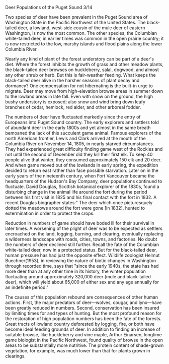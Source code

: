 Deer Populations of the Puget Sound 3/14

Two species of deer have been prevalent in the Puget Sound area of Washington State in the Pacific Northwest of the United States. The black-tailed deer, a lowland, west-side cousin of the mule deer of eastern Washington, is now the most common. The other species, the Columbian white-tailed deer, in earlier times was common in the open prairie country; it is now restricted to the low, marshy islands and flood plains along the lower Columbia River.

Nearly any kind of plant of the forest understory can be part of a deer's diet. Where the forest inhibits the growth of grass and other meadow plants, the black-tailed deer browses on huckleberry, salal, dogwood, and almost any other shrub or herb. But this is fair-weather feeding. What keeps the black-tailed deer alive in the harsher seasons of plant decay and dormancy? One compensation for not hibernating is the built-in urge to migrate. Deer may move from high-elevation browse areas in summer down to the lowland areas in late fall. Even with snow on the ground, the high bushy understory is exposed; also snow and wind bring down leafy branches of cedar, hemlock, red alder, and other arboreal fodder.

The numbers of deer have fluctuated markedly since the entry of Europeans into Puget Sound country. The early explorers and settlers told of abundant deer in the early 1800s and yet almost in the same breath bemoaned the lack of this succulent game animal. Famous explorers of the north American frontier, Lewis and Clark arrived at the mouth of the Columbia River on November 14, 1805, in nearly starved circumstances. They had experienced great difficulty finding game west of the Rockies and not until the second of December did they kill their first elk. To keep 40 people alive that winter, they consumed approximately 150 elk and 20 deer. And when game moved out of the lowlands in early spring, the expedition decided to return east rather than face possible starvation. Later on in the early years of the nineteenth century, when Fort Vancouver became the headquarters of the Hudson's Bay Company, deer populations continued to fluctuate. David Douglas, Scottish botanical explorer of the 1830s, found a disturbing change in the animal life around the fort during the period between his first visit in 1825 and his final contact with the fort in 1832. A recent Douglas biographer states:" The deer which once picturesquely dotted the meadows around the fort were gone [in 1832], hunted to extermination in order to protect the crops.

Reduction in numbers of game should have boded ill for their survival in later times. A worsening of the plight of deer was to be expected as settlers encroached on the land, logging, burning, and clearing, eventually replacing a wilderness landscape with roads, cities, towns, and factories. No doubt the numbers of deer declined still further. Recall the fate of the Columbian white-tailed deer, now in a protected status. But for the black-tailed deer, human pressure has had just the opposite effect. Wildlife zoologist Helmut Buechner(1953), in reviewing the nature of biotic changes in Washington through recorded time, says that "since the early 1940s, the state has had more deer than at any other time in its history, the winter population fluctuating around approximately 320,000 deer (mule and black-tailed deer), which will yield about 65,000 of either sex and any age annually for an indefinite period."

The causes of this population rebound are consequences of other human actions. First, the major predators of deer—wolves, cougar, and lynx—have been greatly reduced in numbers. Second, conservation has been insured by limiting times for and types of hunting. But the most profound reason for the restoration of high population numbers has been the fate of the forests. Great tracts of lowland country deforested by logging, fire, or both have become ideal feeding grounds of deer. In addition to finding an increase of suitable browse, like huckleberry and vine maple, Arthur Einarsen, longtime game biologist in the Pacific Northwest, found quality of browse in the open areas to be substantially more nutritive. The protein content of shade-grown vegetation, for example, was much lower than that for plants grown in clearings.